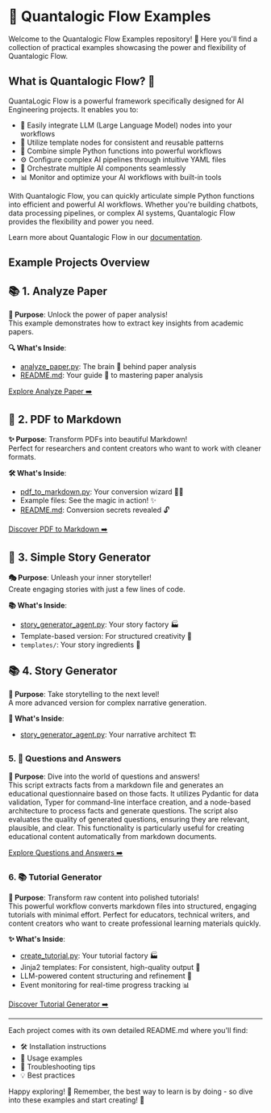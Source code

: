 # 🌊 Quantalogic Flow Examples

Welcome to the Quantalogic Flow Examples repository! 🚀 Here you'll find a collection of practical examples showcasing the power and flexibility of Quantalogic Flow.

## What is Quantalogic Flow? 🤔
QuantaLogic Flow is a powerful framework specifically designed for AI Engineering projects. It enables you to:

- 🤖 Easily integrate LLM (Large Language Model) nodes into your workflows
- 🎨 Utilize template nodes for consistent and reusable patterns
- 🧩 Combine simple Python functions into powerful workflows
- ⚙️ Configure complex AI pipelines through intuitive YAML files
- 🔄 Orchestrate multiple AI components seamlessly
- 📊 Monitor and optimize your AI workflows with built-in tools

With Quantalogic Flow, you can quickly articulate simple Python functions into efficient and powerful AI workflows. Whether you're building chatbots, data processing pipelines, or complex AI systems, Quantalogic Flow provides the flexibility and power you need.

Learn more about Quantalogic Flow in our [documentation](./quantalogic/flow/flow_yaml.md).

## Example Projects Overview

## 📚 1. Analyze Paper
**🧠 Purpose**: Unlock the power of paper analysis!  
This example demonstrates how to extract key insights from academic papers.

**🔍 What's Inside**:
- [analyze_paper.py](./analyze_paper/analyze_paper.py): The brain 🧠 behind paper analysis
- [README.md](./analyze_paper/README.md): Your guide 📖 to mastering paper analysis

[Explore Analyze Paper ➡️](./analyze_paper/README.md)

## 📄 2. PDF to Markdown
**✨ Purpose**: Transform PDFs into beautiful Markdown!  
Perfect for researchers and content creators who want to work with cleaner formats.

**🛠️ What's Inside**:
- [pdf_to_markdown.py](./pdf_to_markdown/pdf_to_markdown.py): Your conversion wizard 🧙‍♂️
- Example files: See the magic in action! ✨
- [README.md](./pdf_to_markdown/README.md): Conversion secrets revealed 🔓

[Discover PDF to Markdown ➡️](./pdf_to_markdown/README.md)

## 📖 3. Simple Story Generator
**🎭 Purpose**: Unleash your inner storyteller!  
Create engaging stories with just a few lines of code.

**📚 What's Inside**:
- [story_generator_agent.py](./simple_story_generator/story_generator_agent.py): Your story factory 🏭
- Template-based version: For structured creativity 🎨
- `templates/`: Your story ingredients 🥗

## 📚 4. Story Generator
**🌟 Purpose**: Take storytelling to the next level!  
A more advanced version for complex narrative generation.

**💫 What's Inside**:
- [story_generator_agent.py](./story_generator/story_generator_agent.py): Your narrative architect 🏗️

### 5. 🤔 Questions and Answers
**🤔 Purpose**: Dive into the world of questions and answers!  
This script extracts facts from a markdown file and generates an educational questionnaire based on those facts. It utilizes Pydantic for data validation, Typer for command-line interface creation, and a node-based architecture to process facts and generate questions. The script also evaluates the quality of generated questions, ensuring they are relevant, plausible, and clear. This functionality is particularly useful for creating educational content automatically from markdown documents.

[Explore Questions and Answers ➡️](questions_and_answers/README.md)

### 6. 📚 Tutorial Generator
**🧠 Purpose**: Transform raw content into polished tutorials!  
This powerful workflow converts markdown files into structured, engaging tutorials with minimal effort. Perfect for educators, technical writers, and content creators who want to create professional learning materials quickly.

**✨ What's Inside**:
- [create_tutorial.py](./create_tutorial/create_tutorial.py): Your tutorial factory 🏭
- Jinja2 templates: For consistent, high-quality output 📝
- LLM-powered content structuring and refinement 🤖
- Event monitoring for real-time progress tracking 📊

[Discover Tutorial Generator ➡️](./create_tutorial/README.md)

---

Each project comes with its own detailed README.md where you'll find:
- 🛠️ Installation instructions
- 🚀 Usage examples
- 🤔 Troubleshooting tips
- 💡 Best practices

Happy exploring! 🎉 Remember, the best way to learn is by doing - so dive into these examples and start creating! 🌈
